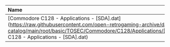 |Name|Size|
|:---|---:|
|[Commodore C128 - Applications - [SDA].dat](https://raw.githubusercontent.com/open-retrogaming-archive/dat-catalog/main/root/basic/TOSEC/Commodore/C128/Applications/[SDA]/Commodore C128 - Applications - [SDA].dat)|2222|
